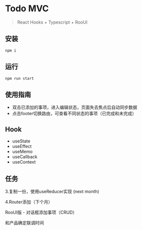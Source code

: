 # Todo MVC

> React Hooks + Typescript + RooUI

## 安装

`npm i`

## 运行 

`npm run start`

## 使用指南

- 双击已添加的事项，进入编辑状态，页面失去焦点后自动同步数据
- 点击footer切换路由，可查看不同状态的事项（已完成和未完成）

## Hook

- useState
- useEffect
- useMemo
- useCallback
- useContext

## 任务

3.复制一份，使用useReducer实现 (next month)

4.Router添加（下个月）


RooUI版 - 对话框添加事项（CRUD）

和产品确定联调时间
